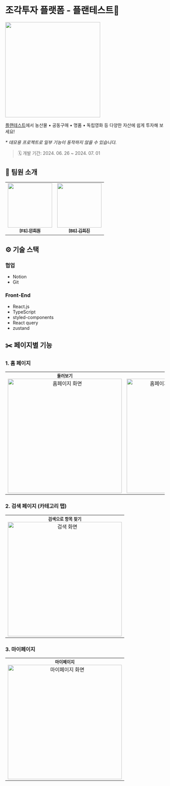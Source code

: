 # 조각투자 플랫폼 - 플랜테스트🌱

<img src="https://github.com/user-attachments/assets/5afc4c83-28af-4e05-8a5f-b9295df41f90" width=300 />

[플랜테스트](https://moaup.netlify.app/)에서 농산물 • 공동구매 • 명품 • 독립영화 등 다양한 자산에 쉽게 투자해 보세요!

_\* 데모용 프로젝트로 일부 기능이 동작하지 않을 수 있습니다._

> 🗓️ 개발 기간: 2024. 06. 26 ~ 2024. 07. 01

## 👥 팀원 소개

<table>
  <tbody>
    <tr>
      <td align="center"><a href="https://github.com/naya-h2">
      <img width=140px src="https://avatars.githubusercontent.com/u/103186362?v=4" alt=""/><br />
      <sub><b>[FE] 안희원</b></sub></a><br /></td>
      <td align="center"><a href="https://github.com/wiishj">
      <img width=140px src="https://avatars.githubusercontent.com/u/79927765?v=4" alt=""/><br />
      <sub><b>[BE] 김희진</b></sub></a><br /></td>
    </tr>
  </tbody>
</table>

## ⚙️ 기술 스택

### 협업

- Notion
- Git

### Front-End

- React.js
- TypeScript
- styled-components
- React query
- zustand

## ✂️ 페이지별 기능

### 1. 홈 페이지

<table>
  <tbody>
    <tr>
      <td align="center"><sub><b>둘러보기</b></sub><br><img width=360px src="https://github.com/user-attachments/assets/7d2ff2fe-9e29-47ac-bdc5-05461032a629" alt="홈페이지 화면" /></td>
      <td align="center"><sub><b>카테고리 별 보기</b></sub><br><img width=360px src="https://github.com/user-attachments/assets/2c653a6e-a509-4cbd-8e0d-a7e222b5fc8a" alt="홈페이지 화면-카테고리 별로 보기" /></td>
    </tr>
  </tbody>
</table>

### 2. 검색 페이지 (카테고리 탭)

<table>
  <tbody>
    <tr>
      <td align="center"><sub><b>검색으로 항목 찾기</b></sub><br><img width=360px src="https://github.com/user-attachments/assets/56a3a597-ef6d-4a26-b350-f3474605e046" alt="검색 화면" /></td>
    </tr>
  </tbody>
</table>

### 3. 마이페이지

<table>
  <tbody>
    <tr>
      <td align="center"><sub><b>마이페이지</b></sub><br><img width=360px src="https://github.com/user-attachments/assets/08f5c5e5-3ec5-4545-acf3-c8690f6e1bf0" alt="마이페이지 화면" /></td>
    </tr>
  </tbody>
</table>
